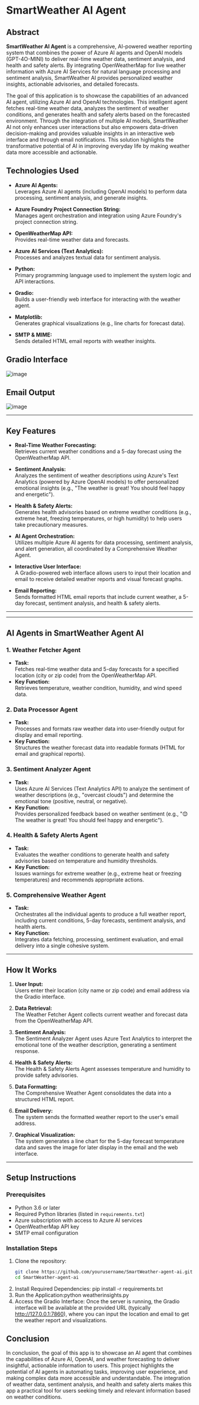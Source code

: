# SmartWeather AI Agent

## Abstract

**SmartWeather AI Agent** is a comprehensive, AI-powered weather reporting system that combines the power of Azure AI agents and OpenAI models (GPT-4O-MINI) to deliver real-time weather data, sentiment analysis, and health and safety alerts. By integrating OpenWeatherMap for live weather information with Azure AI Services for natural language processing and sentiment analysis, SmartWeather AI provides personalized weather insights, actionable advisories, and detailed forecasts.

The goal of this application is to showcase the capabilities of an advanced AI agent, utilizing Azure AI and OpenAI technologies. This intelligent agent fetches real-time weather data, analyzes the sentiment of weather conditions, and generates health and safety alerts based on the forecasted environment. Through the integration of multiple AI models, SmartWeather AI not only enhances user interactions but also empowers data-driven decision-making and provides valuable insights in an interactive web interface and through email notifications. This solution highlights the transformative potential of AI in improving everyday life by making weather data more accessible and actionable.
## Technologies Used

- **Azure AI Agents:**  
  Leverages Azure AI agents (including OpenAI models) to perform data processing, sentiment analysis, and generate insights.

- **Azure Foundry Project Connection String:**  
  Manages agent orchestration and integration using Azure Foundry's project connection string.

- **OpenWeatherMap API:**  
  Provides real-time weather data and forecasts.

- **Azure AI Services (Text Analytics):**  
  Processes and analyzes textual data for sentiment analysis.

- **Python:**  
  Primary programming language used to implement the system logic and API interactions.

- **Gradio:**  
  Builds a user-friendly web interface for interacting with the weather agent.

- **Matplotlib:**  
  Generates graphical visualizations (e.g., line charts for forecast data).

- **SMTP & MIME:**  
  Sends detailed HTML email reports with weather insights.

## Gradio Interface
![image](https://github.com/user-attachments/assets/c78fcc50-cf7e-46d3-b173-4d1d03cc69e8)
## Email Output
![image](https://github.com/user-attachments/assets/14542726-b591-4f68-802b-cef646eba972)

---

## Key Features

- **Real-Time Weather Forecasting:**  
  Retrieves current weather conditions and a 5-day forecast using the OpenWeatherMap API.

- **Sentiment Analysis:**  
  Analyzes the sentiment of weather descriptions using Azure's Text Analytics (powered by Azure OpenAI models) to offer personalized emotional insights (e.g., "The weather is great! You should feel happy and energetic").

- **Health & Safety Alerts:**  
  Generates health advisories based on extreme weather conditions (e.g., extreme heat, freezing temperatures, or high humidity) to help users take precautionary measures.

- **AI Agent Orchestration:**  
  Utilizes multiple Azure AI agents for data processing, sentiment analysis, and alert generation, all coordinated by a Comprehensive Weather Agent.

- **Interactive User Interface:**  
  A Gradio-powered web interface allows users to input their location and email to receive detailed weather reports and visual forecast graphs.

- **Email Reporting:**  
  Sends formatted HTML email reports that include current weather, a 5-day forecast, sentiment analysis, and health & safety alerts.

---


---

## AI Agents in SmartWeather Agent AI

### 1. Weather Fetcher Agent
- **Task:**  
  Fetches real-time weather data and 5-day forecasts for a specified location (city or zip code) from the OpenWeatherMap API.
- **Key Function:**  
  Retrieves temperature, weather condition, humidity, and wind speed data.

### 2. Data Processor Agent
- **Task:**  
  Processes and formats raw weather data into user-friendly output for display and email reporting.
- **Key Function:**  
  Structures the weather forecast data into readable formats (HTML for email and graphical reports).

### 3. Sentiment Analyzer Agent
- **Task:**  
  Uses Azure AI Services (Text Analytics API) to analyze the sentiment of weather descriptions (e.g., "overcast clouds") and determine the emotional tone (positive, neutral, or negative).
- **Key Function:**  
  Provides personalized feedback based on weather sentiment (e.g., "😊 The weather is great! You should feel happy and energetic").

### 4. Health & Safety Alerts Agent
- **Task:**  
  Evaluates the weather conditions to generate health and safety advisories based on temperature and humidity thresholds.
- **Key Function:**  
  Issues warnings for extreme weather (e.g., extreme heat or freezing temperatures) and recommends appropriate actions.

### 5. Comprehensive Weather Agent
- **Task:**  
  Orchestrates all the individual agents to produce a full weather report, including current conditions, 5-day forecasts, sentiment analysis, and health alerts.
- **Key Function:**  
  Integrates data fetching, processing, sentiment evaluation, and email delivery into a single cohesive system.

---

## How It Works

1. **User Input:**  
   Users enter their location (city name or zip code) and email address via the Gradio interface.

2. **Data Retrieval:**  
   The Weather Fetcher Agent collects current weather and forecast data from the OpenWeatherMap API.

3. **Sentiment Analysis:**  
   The Sentiment Analyzer Agent uses Azure Text Analytics to interpret the emotional tone of the weather description, generating a sentiment response.

4. **Health & Safety Alerts:**  
   The Health & Safety Alerts Agent assesses temperature and humidity to provide safety advisories.

5. **Data Formatting:**  
   The Comprehensive Weather Agent consolidates the data into a structured HTML report.

6. **Email Delivery:**  
   The system sends the formatted weather report to the user's email address.

7. **Graphical Visualization:**  
   The system generates a line chart for the 5-day forecast temperature data and saves the image for later display in the email and the web interface.

---

## Setup Instructions

### Prerequisites

- Python 3.6 or later
- Required Python libraries (listed in `requirements.txt`)
- Azure subscription with access to Azure AI services
- OpenWeatherMap API key
- SMTP email configuration

### Installation Steps

1. Clone the repository:
   ```bash
   git clone https://github.com/yourusername/SmartWeather-agent-ai.git
   cd SmartWeather-agent-ai

2. Install Required Dependencies: pip install -r requirements.txt
3. Run the Application:python weatherinsights.py
4. Access the Gradio Interface:
Once the server is running, the Gradio interface will be available at the provided URL (typically http://127.0.0.1:7860), where you can input the location and email to get the weather report and visualizations.

## Conclusion

In conclusion, the goal of this app is to showcase an AI agent that combines the capabilities of Azure AI, OpenAI, and weather forecasting to deliver insightful, actionable information to users. This project highlights the potential of AI agents in automating tasks, improving user experience, and making complex data more accessible and understandable. The integration of weather data, sentiment analysis, and health and safety alerts makes this app a practical tool for users seeking timely and relevant information based on weather conditions.
